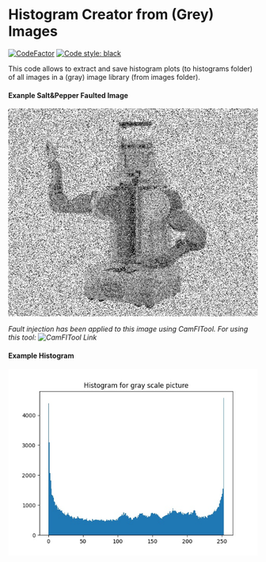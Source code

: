 # Histogram Creator from (Grey) Images
[![CodeFactor](https://www.codefactor.io/repository/github/akerdogmus/histogram_creator_from_images/badge)](https://www.codefactor.io/repository/github/akerdogmus/histogram_creator_from_images)
[![Code style: black](https://img.shields.io/badge/code%20style-black-000000.svg)](https://github.com/psf/black)

This code allows to extract and save histogram plots (to histograms folder) of all images in a (gray) image library (from images folder).

#### Exanple Salt&Pepper Faulted Image
![Example Images](https://github.com/Akerdogmus/histogram_creator_from_images/blob/main/images/saltpepper.bmp)

*Fault injection has been applied to this image using CamFITool. For using this tool: ![CamFITool Link](https://github.com/Akerdogmus/camfitool)*

#### Example Histogram
![Example Histogram](https://github.com/Akerdogmus/histogram_creator_from_images/blob/main/histograms/new_saltpepper_hist.jpg)
